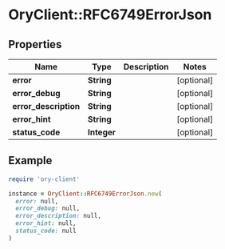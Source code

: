 # OryClient::RFC6749ErrorJson

## Properties

| Name | Type | Description | Notes |
| ---- | ---- | ----------- | ----- |
| **error** | **String** |  | [optional] |
| **error_debug** | **String** |  | [optional] |
| **error_description** | **String** |  | [optional] |
| **error_hint** | **String** |  | [optional] |
| **status_code** | **Integer** |  | [optional] |

## Example

```ruby
require 'ory-client'

instance = OryClient::RFC6749ErrorJson.new(
  error: null,
  error_debug: null,
  error_description: null,
  error_hint: null,
  status_code: null
)
```

